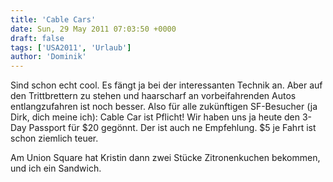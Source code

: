 ```yaml
---
title: 'Cable Cars'
date: Sun, 29 May 2011 07:03:50 +0000
draft: false
tags: ['USA2011', 'Urlaub']
author: 'Dominik'
---
```


Sind schon echt cool. Es fängt ja bei der interessanten Technik an. Aber auf den Trittbrettern zu stehen und haarscharf an vorbeifahrenden Autos entlangzufahren ist noch besser. Also für alle zukünftigen SF-Besucher (ja Dirk, dich meine ich): Cable Car ist Pflicht! Wir haben uns ja heute den 3-Day Passport für $20 gegönnt. Der ist auch ne Empfehlung. $5 je Fahrt ist schon ziemlich teuer.

Am Union Square hat Kristin dann zwei Stücke Zitronenkuchen bekommen, und ich ein Sandwich.